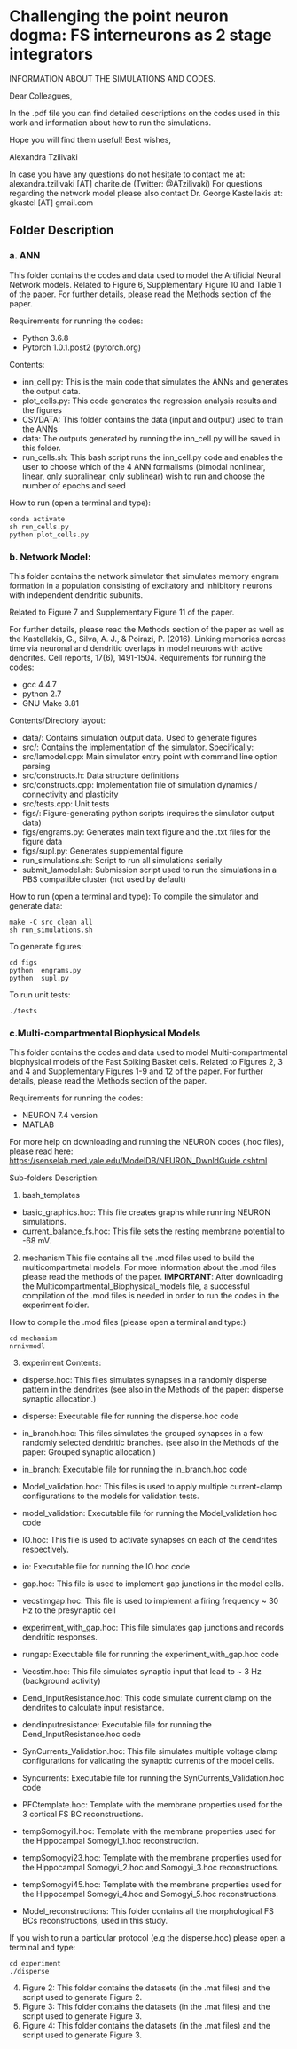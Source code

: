 # Challenging the point neuron dogma: FS interneurons as 2 stage integrators

INFORMATION ABOUT THE SIMULATIONS AND CODES. 

Dear Colleagues,

In the .pdf file you can find detailed descriptions on the codes used in this work and information about how to run the simulations. 

Hope you will find them useful! 
Best wishes,

Alexandra Tzilivaki

In case you have any questions do not hesitate to contact me at: alexandra.tzilivaki [AT] charite.de  (Twitter: @ATzilivaki)
For questions regarding the network model please also contact Dr. George Kastellakis at: gkastel [AT] gmail.com 

## Folder Description

### a. ANN

This folder contains the codes and data used to model the Artificial Neural Network models. 
Related to Figure 6, Supplementary Figure 10 and Table 1 of the paper. For further details, please read the Methods section of the paper.

Requirements for running the codes: 
- Python 3.6.8
- Pytorch 1.0.1.post2 (pytorch.org)

Contents: 
- inn_cell.py: This is the main code that simulates the ANNs and generates the output data.
- plot_cells.py: This code generates the regression analysis results and  the figures
- CSVDATA: This folder contains the data (input and output) used to train the ANNs
- data: The outputs generated by running the inn_cell.py will be saved in this folder. 
- run_cells.sh: This bash script runs the  inn_cell.py code and enables the user to choose which of the 4 ANN formalisms (bimodal nonlinear, linear, only supralinear, only sublinear) wish to run and choose the number of epochs and seed 

How to run (open a terminal and type):
```
conda activate 
sh run_cells.py
python plot_cells.py 
```

### b. Network Model: 

This folder contains the network simulator that simulates memory engram formation in a population consisting of excitatory and inhibitory neurons with independent
dendritic subunits.

Related to Figure 7 and Supplementary Figure 11 of the paper.

For further details, please read the Methods section of the paper as well as the Kastellakis, G., Silva, A. J., & Poirazi, P. (2016). Linking memories across time via neuronal and dendritic overlaps in model neurons with active dendrites. Cell reports, 17(6), 1491-1504. 
Requirements for running the codes: 
- gcc 4.4.7 
- python 2.7
- GNU Make 3.81

Contents/Directory layout:

- data/: Contains simulation output data. Used to generate figures
- src/: Contains the implementation of the simulator. Specifically:
- src/lamodel.cpp: Main simulator entry point with command line option parsing
- src/constructs.h: Data structure definitions
- src/constructs.cpp: Implementation file of simulation dynamics / connectivity and plasticity
- src/tests.cpp: Unit tests
- figs/: Figure-generating python scripts (requires the simulator output data)
- figs/engrams.py: Generates main text figure and the .txt files for the figure data
- figs/supl.py: Generates supplemental figure
- run_simulations.sh: Script to run all simulations serially
- submit_lamodel.sh: Submission script used to run the simulations in a PBS compatible cluster (not used by default)

How to run (open a terminal and type):
To compile the simulator and generate data:
```
make -C src clean all
sh run_simulations.sh
```
To generate figures:
```
cd figs
python  engrams.py
python  supl.py
```
To run unit tests:
```
./tests
```

### c.Multi-compartmental Biophysical Models

This folder contains the codes and data used to model Multi-compartmental biophysical models of the Fast Spiking Basket cells. 
Related to Figures 2, 3 and 4 and Supplementary Figures 1-9 and 12 of the paper. For further details, please read the Methods section of the paper.

Requirements for running the codes:
- NEURON 7.4 version
- MATLAB 

For more help on downloading and running the NEURON codes (.hoc files), please read here: https://senselab.med.yale.edu/ModelDB/NEURON_DwnldGuide.cshtml

Sub-folders Description:

1) bash_templates
- basic_graphics.hoc: This file creates graphs while running NEURON simulations.
- current_balance_fs.hoc: This file sets the resting membrane potential to -68 mV.

2) mechanism
This file contains all the .mod files used to build the multicompartmetal models. For more information about the .mod files please read the methods of the paper. 
**IMPORTANT**: After downloading the Multicompartmental_Biophysical_models file, a successful compilation of the .mod files is needed in order to run the codes in the experiment folder. 

How to compile the .mod files (please open a terminal and type:)
```
cd mechanism
nrnivmodl
```

3) experiment
Contents:
- disperse.hoc: This files simulates synapses in a randomly disperse pattern in the dendrites (see also in the Methods of the paper: disperse synaptic allocation.)
- disperse: Executable file for running the disperse.hoc code

- in_branch.hoc: This files simulates the grouped synapses in a few randomly selected dendritic branches.  (see also in the Methods of the paper: Grouped synaptic allocation.)
- in_branch: Executable file for running the in_branch.hoc code

- Model_validation.hoc: This files is used to apply multiple current-clamp configurations to the models for validation tests.
- model_validation: Executable file for running the Model_validation.hoc code

- IO.hoc: This file is used to activate synapses on each of the dendrites respectively.
- io: Executable file for running the IO.hoc code

- gap.hoc: This file is used to implement gap junctions in the model cells.
- vecstimgap.hoc: This file is used to implement a firing frequency ~ 30 Hz to the presynaptic cell 
- experiment_with_gap.hoc: This file simulates gap junctions and records dendritic responses.
- rungap: Executable file for running the experiment_with_gap.hoc code

- Vecstim.hoc: This file simulates synaptic input that lead to ~ 3 Hz (background activity)

- Dend_InputResistance.hoc: This code simulate current clamp on the dendrites to calculate input resistance.
- dendinputresistance: Executable file for running the Dend_InputResistance.hoc code

- SynCurrents_Validation.hoc: This file simulates multiple voltage clamp configurations for validating the synaptic currents of the model cells.
- Syncurrents: Executable file for running the SynCurrents_Validation.hoc code

- PFCtemplate.hoc: Template with the membrane properties used for the 3 cortical FS BC reconstructions. 
- tempSomogyi1.hoc: Template with the membrane properties used for the Hippocampal Somogyi_1.hoc reconstruction. 
- tempSomogyi23.hoc: Template with the membrane properties used for the Hippocampal Somogyi_2.hoc and Somogyi_3.hoc reconstructions.
- tempSomogyi45.hoc: Template with the membrane properties used for the Hippocampal Somogyi_4.hoc and Somogyi_5.hoc reconstructions.
- Model_reconstructions: This folder contains all the morphological FS BCs reconstructions, used in this study.


If you wish to run a particular protocol (e.g the disperse.hoc) please open a terminal and type:
```
cd experiment
./disperse
```

4)	Figure 2: This folder contains the datasets (in the .mat files) and the script used to generate Figure 2.
5)	Figure 3: This folder contains the datasets (in the .mat files) and the script used to generate Figure 3.
6)	Figure 4: This folder contains the datasets (in the .mat files) and the script used to generate Figure 3.
